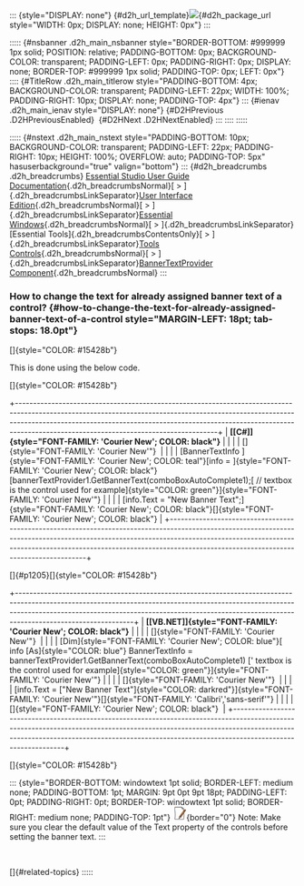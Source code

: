 ::: {style="DISPLAY: none"}
[](ms-xhelp:///?Id=d2h_url_template){#d2h_url_template}![](!package_url!){#d2h_package_url style="WIDTH: 0px; DISPLAY: none; HEIGHT: 0px"}
:::

::::: {#nsbanner .d2h_main_nsbanner style="BORDER-BOTTOM: #999999 1px solid; POSITION: relative; PADDING-BOTTOM: 0px; BACKGROUND-COLOR: transparent; PADDING-LEFT: 0px; PADDING-RIGHT: 0px; DISPLAY: none; BORDER-TOP: #999999 1px solid; PADDING-TOP: 0px; LEFT: 0px"}
:::: {#TitleRow .d2h_main_titlerow style="PADDING-BOTTOM: 4px; BACKGROUND-COLOR: transparent; PADDING-LEFT: 22px; WIDTH: 100%; PADDING-RIGHT: 10px; DISPLAY: none; PADDING-TOP: 4px"}
::: {#ienav .d2h_main_ienav style="DISPLAY: none"}
[](ms-xhelp:///?Id=4f281962-14c2-4cf6-a020-2f38f89f7653){#D2HPrevious .D2HPreviousEnabled}  [](ms-xhelp:///?Id=61e70cc0-6b16-4a33-ac00-2c1c9ae57707){#D2HNext .D2HNextEnabled}
:::
::::
:::::

::::: {#nstext .d2h_main_nstext style="PADDING-BOTTOM: 10px; BACKGROUND-COLOR: transparent; PADDING-LEFT: 22px; PADDING-RIGHT: 10px; HEIGHT: 100%; OVERFLOW: auto; PADDING-TOP: 5px" hasuserbackground="true" valign="bottom"}
::: {#d2h_breadcrumbs .d2h_breadcrumbs}
[Essential Studio User Guide Documentation](ms-xhelp:///?Id=12457748-09e3-4d74-a240-8e049cedf030){.d2h_breadcrumbsNormal}[ \> ]{.d2h_breadcrumbsLinkSeparator}[User Interface Edition](ms-xhelp:///?Id=c29296b7-531c-413b-a0ec-488ca1f7f669){.d2h_breadcrumbsNormal}[ \> ]{.d2h_breadcrumbsLinkSeparator}[Essential Windows](ms-xhelp:///?Id=e60759d8-47a4-4570-9d7a-16a68d63f2ea){.d2h_breadcrumbsNormal}[ \> ]{.d2h_breadcrumbsLinkSeparator}[Essential Tools]{.d2h_breadcrumbsContentsOnly}[ \> ]{.d2h_breadcrumbsLinkSeparator}[Tools Controls](ms-xhelp:///?Id=13c3c4f4-9d16-4b69-93f2-7e98eec67452){.d2h_breadcrumbsNormal}[ \> ]{.d2h_breadcrumbsLinkSeparator}[BannerTextProvider Component](ms-xhelp:///?Id=4f281962-14c2-4cf6-a020-2f38f89f7653){.d2h_breadcrumbsNormal}
:::

### How to change the text for already assigned banner text of a control? {#how-to-change-the-text-for-already-assigned-banner-text-of-a-control style="MARGIN-LEFT: 18pt; tab-stops: 18.0pt"}

[]{style="COLOR: #15428b"} 

This is done using the below code.

[]{style="COLOR: #15428b"} 

+-------------------------------------------------------------------------------------------------------------------------------------------------------------------------------------------------------------------------------------------------------------------------------------------------+
| **[\[C#\]]{style="FONT-FAMILY: 'Courier New'; COLOR: black"}**                                                                                                                                                                                                                                  |
|                                                                                                                                                                                                                                                                                                 |
| []{style="FONT-FAMILY: 'Courier New'"}                                                                                                                                                                                                                                                          |
|                                                                                                                                                                                                                                                                                                 |
| [BannerTextInfo ]{style="FONT-FAMILY: 'Courier New'; COLOR: teal"}[info = ]{style="FONT-FAMILY: 'Courier New'; COLOR: black"}[bannerTextProvider1.GetBannerText(comboBoxAutoComplete1);[ // textbox is the control used for example]{style="COLOR: green"}]{style="FONT-FAMILY: 'Courier New'"} |
|                                                                                                                                                                                                                                                                                                 |
| [info.Text = \"New Banner Text\";]{style="FONT-FAMILY: 'Courier New'; COLOR: black"}[]{style="FONT-FAMILY: 'Courier New'; COLOR: black"}                                                                                                                                                        |
+-------------------------------------------------------------------------------------------------------------------------------------------------------------------------------------------------------------------------------------------------------------------------------------------------+

[]{#p1205}[]{style="COLOR: #15428b"} 

+--------------------------------------------------------------------------------------------------------------------------------------------------------------------------------------------------------------------------------------------------------------------------+
| **[\[VB.NET\]]{style="FONT-FAMILY: 'Courier New'; COLOR: black"}**                                                                                                                                                                                                       |
|                                                                                                                                                                                                                                                                          |
| []{style="FONT-FAMILY: 'Courier New'"}                                                                                                                                                                                                                                   |
|                                                                                                                                                                                                                                                                          |
| [Dim]{style="FONT-FAMILY: 'Courier New'; COLOR: blue"}[ info [As]{style="COLOR: blue"} BannerTextInfo = bannerTextProvider1.GetBannerText(comboBoxAutoComplete1) [\' textbox is the control used for example]{style="COLOR: green"}]{style="FONT-FAMILY: 'Courier New'"} |
|                                                                                                                                                                                                                                                                          |
| []{style="FONT-FAMILY: 'Courier New'"}                                                                                                                                                                                                                                   |
|                                                                                                                                                                                                                                                                          |
| [info.Text = [\"New Banner Text\"]{style="COLOR: darkred"}]{style="FONT-FAMILY: 'Courier New'"}[]{style="FONT-FAMILY: 'Calibri','sans-serif'"}                                                                                                                           |
|                                                                                                                                                                                                                                                                          |
| []{style="FONT-FAMILY: 'Courier New'; COLOR: black"}                                                                                                                                                                                                                     |
+--------------------------------------------------------------------------------------------------------------------------------------------------------------------------------------------------------------------------------------------------------------------------+

[]{style="COLOR: #15428b"} 

::: {style="BORDER-BOTTOM: windowtext 1pt solid; BORDER-LEFT: medium none; PADDING-BOTTOM: 1pt; MARGIN: 9pt 0pt 9pt 18pt; PADDING-LEFT: 0pt; PADDING-RIGHT: 0pt; BORDER-TOP: windowtext 1pt solid; BORDER-RIGHT: medium none; PADDING-TOP: 1pt"}
![](ImagesExt/image76_1.jpg){border="0"} Note: Make sure you clear the default value of the Text property of the controls before setting the banner text.
:::

 

[]{#related-topics}
:::::
